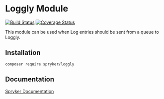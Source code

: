 # Loggly Module
[![Build Status](https://travis-ci.org/spryker/Loggly.svg)](https://travis-ci.org/spryker/Loggly)
[![Coverage Status](https://coveralls.io/repos/github/spryker/Loggly/badge.svg)](https://coveralls.io/github/spryker/Loggly)

This module can be used when Log entries should be sent from a queue to Loggly.

## Installation

```
composer require spryker/loggly
```

## Documentation

[Spryker Documentation](https://academy.spryker.com/developing_with_spryker/module_guide/modules.html)
